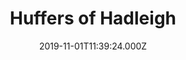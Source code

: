 ---
date: 2019-11-01T11:39:24.000Z
title: Huffers of Hadleigh
latitude: 52.044768970680046
longitude: 0.9528065517153052
category: checkin
---